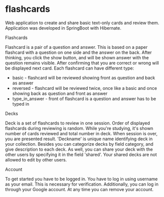 # flashcards
Web application to create and share basic text-only cards and review them. Application was developed in SpringBoot with Hibernate.

Flashcards

Flashcard is a pair of a question and answer. This is based on a paper flashcard with a question on one side and the answer on the back. After thinking, you click the show button, and will be shown answer with the question remains visible. After confirming that you are correct or wrong will be displayed next card. Each flashcard can have different type:
  - basic - flashcard will be reviewed showing front as question and back as answer
  - reversed - flashcard will be reviewed twice, once like a basic and once showing back as question and front as answer
  - type_in_answer - front of flashcard is a question and answer has to be typed in

Decks

Deck is a set of flashcards to review in one session. Order of displayed flashcards during reviewing is random. While you're studying, it's shown number of cards reviewed and total number in deck. When session is over, you are presented result. 
'Deckname' is unique name identifying deck in your collection. Besides you can categorize decks by field category, and give description to each deck. As well, you can share your deck with the other users by specifying it in the field 'shared'. Your shared decks are not allowed to edit by other users.


Account

To get started you have to be logged in. You have to log in using username as your email. This is necessary for verification. Additionally, you can log in through your Google account. At any time you can remove your account.


